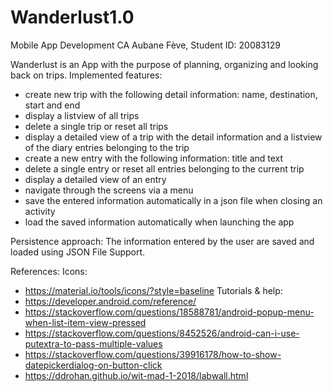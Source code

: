 # Wanderlust1.0
Mobile App Development CA
Aubane Fève, Student ID: 20083129

Wanderlust is an App with the purpose of planning, organizing and looking back on trips.
Implemented features:
- create new trip with the following detail information: name, destination, start and end
- display a listview of all trips
- delete a single trip or reset all trips
- display a detailed view of a trip with the detail information and a listview of the diary entries belonging to the trip
- create a new entry with the following information: title and text
- delete a single entry or reset all entries belonging to the current trip
- display a detailed view of an entry
- navigate through the screens via a menu
- save the entered information automatically in a json file when closing an activity
- load the saved information automatically when launching the app

Persistence approach:
The information entered by the user are saved and loaded using JSON File Support.

References:
Icons: 
- https://material.io/tools/icons/?style=baseline
Tutorials & help: 
- https://developer.android.com/reference/
- https://stackoverflow.com/questions/18588781/android-popup-menu-when-list-item-view-pressed
- https://stackoverflow.com/questions/8452526/android-can-i-use-putextra-to-pass-multiple-values
- https://stackoverflow.com/questions/39916178/how-to-show-datepickerdialog-on-button-click
- https://ddrohan.github.io/wit-mad-1-2018/labwall.html
